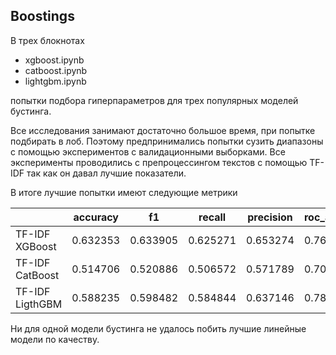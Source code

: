 ## Boostings

В трех блокнотах 
- xgboost.ipynb
- catboost.ipynb
- lightgbm.ipynb

попытки подбора гиперпараметров для трех популярных моделей бустинга.

Все исследования занимают достаточно большое время, при попытке подбирать в лоб.
Поэтому предпринимались попытки сузить диапазоны с помощью экспериментов с валидационными выборками.
Все эксперименты проводились с препроцессингом текстов с помощью TF-IDF так как он давал лучшие показатели.

В итоге лучшие попытки имеют следующие метрики

||accuracy|f1|recall|precision|roc_auc_ovr|roc_auc_ovo
--------------|--------|--|------|---------|-----------|-----------
TF-IDF XGBoost|0.632353|0.633905|0.625271|0.653274|0.766337|0.771152
TF-IDF CatBoost|0.514706|0.520886|0.506572|0.571789|0.701963|0.709235
TF-IDF LigthGBM|0.588235|0.598482|0.584844|0.637146|0.789938|0.796427

Ни для одной модели бустинга не удалось побить лучшие линейные модели по качеству.